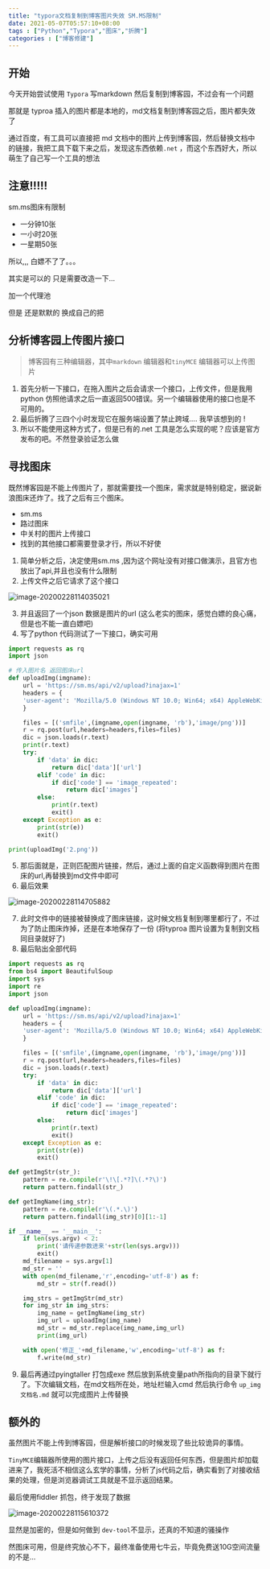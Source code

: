 ```yaml
---
title: "typora文档复制到博客图片失效 SM.MS限制"
date: 2021-05-07T05:57:10+08:00
tags : ["Python","Typora","图床","折腾"]
categories : ["博客修建"]
---
```


## 开始

今天开始尝试使用 `Typora` 写markdown 然后复制到博客园，不过会有一个问题

那就是 typroa 插入的图片都是本地的，md文档复制到博客园之后，图片都失效了

通过百度，有工具可以直接把 md 文档中的图片上传到博客园，然后替换文档中的链接，我把工具下载下来之后，发现这东西依赖`.net` ，而这个东西好大，所以萌生了自己写一个工具的想法



## 注意!!!!!

sm.ms图床有限制

+ 一分钟10张
+ 一小时20张
+ 一星期50张

所以,,, 白嫖不了了。。。

其实是可以的 只是需要改造一下... 

加一个代理池

但是  还是默默的 换成自己的把



## 分析博客园上传图片接口

> 博客园有三种编辑器，其中`markdown` 编辑器和`tinyMCE` 编辑器可以上传图片

1. 首先分析一下接口，在拖入图片之后会请求一个接口，上传文件，但是我用python 仿照他请求之后一直返回500错误。另一个编辑器使用的接口也是不可用的。
2. 最后折腾了三四个小时发现它在服务端设置了禁止跨域.... 我早该想到的 !
3. 所以不能使用这种方式了，但是已有的.net 工具是怎么实现的呢？应该是官方发布的吧。不然登录验证怎么做



## 寻找图床

既然博客园是不能上传图片了，那就需要找一个图床，需求就是特别稳定，据说新浪图床还炸了。找了之后有三个图床。

+ sm.ms
+ 路过图床
+ 中关村的图片上传接口
+ 找到的其他接口都需要登录才行，所以不好使

1. 简单分析之后，决定使用sm.ms ,因为这个网址没有对接口做演示，且官方也放出了api,并且也没有什么限制
2. 上传文件之后它请求了这个接口

![image-20200228114035021](https://qiniusave.5cser.com/img/dPvhbAXFLuCkDjH.png)

3. 并且返回了一个json 数据是图片的url (这么老实的图床，感觉白嫖的良心痛，但是也不能一直白嫖吧)
4. 写了python 代码测试了一下接口，确实可用

```python
import requests as rq
import json

# 传入图片名 返回图床url
def uploadImg(imgname):
    url = 'https://sm.ms/api/v2/upload?inajax=1'
    headers = {
    'user-agent': 'Mozilla/5.0 (Windows NT 10.0; Win64; x64) AppleWebKit/537.36 (KHTML, like Gecko) Chrome/80.0.3987.122 Safari/537.36 Edg/80.0.361.62',
    }

    files = [('smfile',(imgname,open(imgname, 'rb'),'image/png'))]
    r = rq.post(url,headers=headers,files=files)
    dic = json.loads(r.text)
    print(r.text)
    try:
        if 'data' in dic:
            return dic['data']['url']
        elif 'code' in dic:
            if dic['code'] == 'image_repeated':
                return dic['images']
        else:
            print(r.text)
            exit()
    except Exception as e:
        print(str(e))
        exit()

print(uploadImg('2.png'))

```

5. 那后面就是，正则匹配图片链接，然后，通过上面的自定义函数得到图片在图床的url,再替换到md文件中即可
6. 最后效果

![image-20200228114705882](https://qiniusave.5cser.com/img/l8zqLFwbVBgu1AK.png)

7. 此时文件中的链接被替换成了图床链接，这时候文档复制到哪里都行了，不过为了防止图床炸掉，还是在本地保存了一份 (将typroa 图片设置为复制到文档同目录就好了)
8. 最后贴出全部代码

```Python
import requests as rq
from bs4 import BeautifulSoup
import sys
import re
import json

def uploadImg(imgname):
    url = 'https://sm.ms/api/v2/upload?inajax=1'
    headers = {
    'user-agent': 'Mozilla/5.0 (Windows NT 10.0; Win64; x64) AppleWebKit/537.36 (KHTML, like Gecko) Chrome/80.0.3987.122 Safari/537.36 Edg/80.0.361.62',
    }

    files = [('smfile',(imgname,open(imgname, 'rb'),'image/png'))]
    r = rq.post(url,headers=headers,files=files)
    dic = json.loads(r.text)
    try:
        if 'data' in dic:
            return dic['data']['url']
        elif 'code' in dic:
            if dic['code'] == 'image_repeated':
                return dic['images']
        else:
            print(r.text)
            exit()
    except Exception as e:
        print(str(e))
        exit()

def getImgStr(str_):
    pattern = re.compile(r'\!\[.*?]\(.*?\)')
    return pattern.findall(str_)

def getImgName(img_str):
    pattern = re.compile(r'\(.*.\)')
    return pattern.findall(img_str)[0][1:-1]

if __name__ == '__main__':
    if len(sys.argv) < 2:
        print('请传递参数进来'+str(len(sys.argv)))
        exit()
    md_filename = sys.argv[1]
    md_str = ''
    with open(md_filename,'r',encoding='utf-8') as f:
        md_str = str(f.read())

    img_strs = getImgStr(md_str)
    for img_str in img_strs:
        img_name = getImgName(img_str)
        img_url = uploadImg(img_name)
        md_str = md_str.replace(img_name,img_url)
        print(img_url)

    with open('修正_'+md_filename,'w',encoding='utf-8') as f:
        f.write(md_str)

```

9. 最后再通过pyingtaller 打包成exe 然后放到系统变量path所指向的目录下就行了。下次编辑文档，在md文档所在处，地址栏输入cmd 然后执行命令 `up_img 文档名.md` 就可以完成图片上传替换



## 额外的

虽然图片不能上传到博客园，但是解析接口的时候发现了些比较诡异的事情。
	
`TinyMCE`编辑器所使用的图片接口，上传之后没有返回任何东西，但是图片却加载进来了，我死活不相信这么玄学的事情，分析了js代码之后，确实看到了对接收结果的处理，但是浏览器调试工具就是不显示返回结果。
	
最后使用fiddler 抓包，终于发现了数据

![image-20200228115610372](https://qiniusave.5cser.com/img/2x8zWlfCcyQwi7E.png)

显然是加密的，但是如何做到 `dev-tool`不显示，还真的不知道的骚操作
	
然图床可用，但是终究放心不下，最终准备使用七牛云，毕竟免费送10G空间流量的不是...